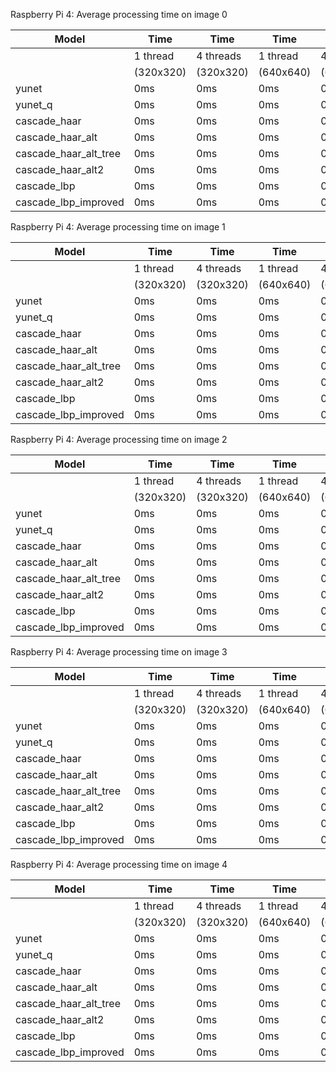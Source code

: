 Raspberry Pi 4: Average processing time on image 0

|Model | Time | Time | Time | Time |
|-------------|--------|----------|--------|--------|
|    | 1 thread |4 threads|1 thread |4 threads |
|    | (320x320)| (320x320)|(640x640)|(640x640)|
|yunet  | 0ms | 0ms | 0ms | 0ms |
|yunet_q  | 0ms | 0ms | 0ms | 0ms |
|cascade_haar  | 0ms | 0ms | 0ms | 0ms |
|cascade_haar_alt  | 0ms | 0ms | 0ms | 0ms |
|cascade_haar_alt_tree  | 0ms | 0ms | 0ms | 0ms |
|cascade_haar_alt2  | 0ms | 0ms | 0ms | 0ms |
|cascade_lbp  | 0ms | 0ms | 0ms | 0ms |
|cascade_lbp_improved  | 0ms | 0ms | 0ms | 0ms |

Raspberry Pi 4: Average processing time on image 1

|Model | Time | Time | Time | Time |
|-------------|--------|----------|--------|--------|
|    | 1 thread |4 threads|1 thread |4 threads |
|    | (320x320)| (320x320)|(640x640)|(640x640)|
|yunet  | 0ms | 0ms | 0ms | 0ms |
|yunet_q  | 0ms | 0ms | 0ms | 0ms |
|cascade_haar  | 0ms | 0ms | 0ms | 0ms |
|cascade_haar_alt  | 0ms | 0ms | 0ms | 0ms |
|cascade_haar_alt_tree  | 0ms | 0ms | 0ms | 0ms |
|cascade_haar_alt2  | 0ms | 0ms | 0ms | 0ms |
|cascade_lbp  | 0ms | 0ms | 0ms | 0ms |
|cascade_lbp_improved  | 0ms | 0ms | 0ms | 0ms |

Raspberry Pi 4: Average processing time on image 2

|Model | Time | Time | Time | Time |
|-------------|--------|----------|--------|--------|
|    | 1 thread |4 threads|1 thread |4 threads |
|    | (320x320)| (320x320)|(640x640)|(640x640)|
|yunet  | 0ms | 0ms | 0ms | 0ms |
|yunet_q  | 0ms | 0ms | 0ms | 0ms |
|cascade_haar  | 0ms | 0ms | 0ms | 0ms |
|cascade_haar_alt  | 0ms | 0ms | 0ms | 0ms |
|cascade_haar_alt_tree  | 0ms | 0ms | 0ms | 0ms |
|cascade_haar_alt2  | 0ms | 0ms | 0ms | 0ms |
|cascade_lbp  | 0ms | 0ms | 0ms | 0ms |
|cascade_lbp_improved  | 0ms | 0ms | 0ms | 0ms |

Raspberry Pi 4: Average processing time on image 3

|Model | Time | Time | Time | Time |
|-------------|--------|----------|--------|--------|
|    | 1 thread |4 threads|1 thread |4 threads |
|    | (320x320)| (320x320)|(640x640)|(640x640)|
|yunet  | 0ms | 0ms | 0ms | 0ms |
|yunet_q  | 0ms | 0ms | 0ms | 0ms |
|cascade_haar  | 0ms | 0ms | 0ms | 0ms |
|cascade_haar_alt  | 0ms | 0ms | 0ms | 0ms |
|cascade_haar_alt_tree  | 0ms | 0ms | 0ms | 0ms |
|cascade_haar_alt2  | 0ms | 0ms | 0ms | 0ms |
|cascade_lbp  | 0ms | 0ms | 0ms | 0ms |
|cascade_lbp_improved  | 0ms | 0ms | 0ms | 0ms |

Raspberry Pi 4: Average processing time on image 4

|Model | Time | Time | Time | Time |
|-------------|--------|----------|--------|--------|
|    | 1 thread |4 threads|1 thread |4 threads |
|    | (320x320)| (320x320)|(640x640)|(640x640)|
|yunet  | 0ms | 0ms | 0ms | 0ms |
|yunet_q  | 0ms | 0ms | 0ms | 0ms |
|cascade_haar  | 0ms | 0ms | 0ms | 0ms |
|cascade_haar_alt  | 0ms | 0ms | 0ms | 0ms |
|cascade_haar_alt_tree  | 0ms | 0ms | 0ms | 0ms |
|cascade_haar_alt2  | 0ms | 0ms | 0ms | 0ms |
|cascade_lbp  | 0ms | 0ms | 0ms | 0ms |
|cascade_lbp_improved  | 0ms | 0ms | 0ms | 0ms |
